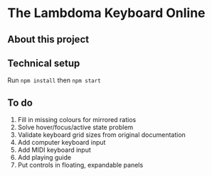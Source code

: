 # The Lambdoma Keyboard Online

## About this project

## Technical setup

Run `npm install` then `npm start`

## To do 
1. Fill in missing colours for mirrored ratios
2. Solve hover/focus/active state problem
2. Validate keyboard grid sizes from original documentation
3. Add computer keyboard input
4. Add MIDI keyboard input
5. Add playing guide
6. Put controls in floating, expandable panels
